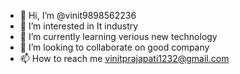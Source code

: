 - 👋 Hi, I’m @vinit9898562236
- 👀 I’m interested in It  industry
- 🌱 I’m currently learning verious  new  technology
- 💞️ I’m looking to collaborate on  good  company
- 📫 How to reach me vinitprajapati1232@gmail.com

<!---
vinit9898562236/vinit9898562236 is a ✨ special ✨ repository because its `README.md` (this file) appears on your GitHub profile.
You can click the Preview link to take a look at your changes.
--->
